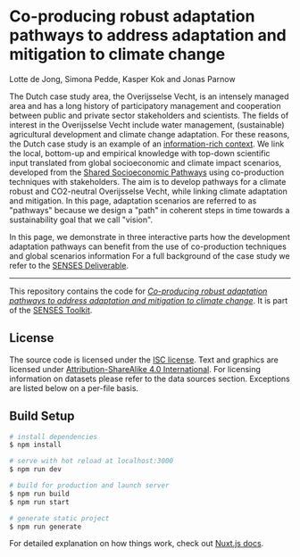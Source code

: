 # Co-producing robust adaptation pathways to address adaptation and mitigation to climate change

Lotte de Jong, Simona Pedde, Kasper Kok and Jonas Parnow

The Dutch case study area, the Overijsselse Vecht, is an intensely managed area and has a long history of participatory management and cooperation between public and private sector stakeholders and scientists. The fields of interest in the Overijsselse Vecht include water management, (sustainable) agricultural development and climate change adaptation. For these reasons, the Dutch case study is an example of an [information-rich context](https://climatescenarios.org/co-production/#dutch). We link the local, bottom-up and empirical knowledge with top-down scientific input translated from global socioeconomic and climate impact scenarios, developed from the [Shared Socioeconomic Pathways](https://climatescenarios.org/primer/socioeconomic-development) using co-production techniques with stakeholders. The aim is to develop pathways for a climate robust and CO2-neutral Overijsselse Vecht, while linking climate adaptation and mitigation. In this page, adaptation scenarios are referred to as "pathways" because we design a "path" in coherent steps in time towards a sustainability goal that we call "vision".

In this page, we demonstrate in three interactive parts how the development adaptation pathways can benefit from the use of co-production techniques and global scenarios information For a full background of the case study we refer to the [SENSES Deliverable](http://senses-project.org/results/).

---

This repository contains the code for [*Co-producing robust adaptation pathways to address adaptation and mitigation to climate change*](https://climatescenarios.org/dutch/). It is part of the [SENSES Toolkit](https://climatescenarios.org/).

## License

The source code is licensed under the [ISC license](LICENSE.md). Text and graphics are licensed under [Attribution-ShareAlike 4.0 International](https://creativecommons.org/licenses/by-sa/4.0/). For licensing information on datasets please refer to the data sources section. Exceptions are listed below on a per-file basis.

## Build Setup

```bash
# install dependencies
$ npm install

# serve with hot reload at localhost:3000
$ npm run dev

# build for production and launch server
$ npm run build
$ npm run start

# generate static project
$ npm run generate
```

For detailed explanation on how things work, check out [Nuxt.js docs](https://nuxtjs.org).
